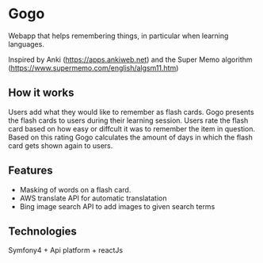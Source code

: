 # Gogo
Webapp that helps remembering things, in particular when learning languages. 

Inspired by Anki (https://apps.ankiweb.net) and the Super Memo algorithm (https://www.supermemo.com/english/algsm11.htm) 

## How it works
Users add what they would like to remember as flash cards.
Gogo presents the flash cards to users during their learning session. Users rate the flash card based on how easy or diffcult it was to remember the 
item in question. Based on this rating Gogo calculates the amount of days in which the flash card gets shown again to users.

## Features
* Masking of words on a flash card. 
* AWS translate API for automatic translatation
* Bing image search API to add images to given search terms

## Technologies
Symfony4 + Api platform + reactJs



